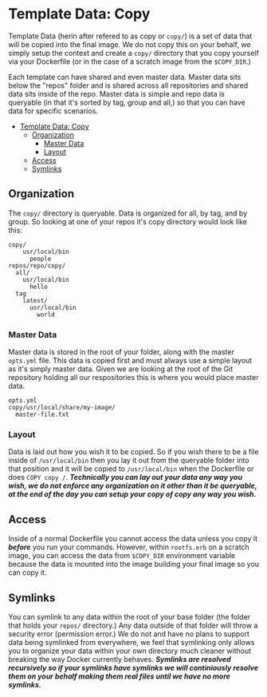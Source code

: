 # Template Data: Copy

Template Data (herin after refered to as copy or `copy/`) is a set of data that will be copied into the final image.  We do not copy this on your behalf, we simply setup the context and create a `copy/` directory that you copy yourself via your Dockerfile (or in the case of a scratch image from the `$COPY_DIR`.)

Each template can have shared and even master data.  Master data sits below the "repos" folder and is shared across all repositories and shared data sits inside of the repo.  Master data is simple and repo data is queryable (in that it's sorted by tag, group and all,) so that you can have data for specific scenarios.

<!-- TOC depthFrom:1 depthTo:6 withLinks:1 updateOnSave:1 orderedList:0 -->

- [Template Data: Copy](#template-data-copy)
	- [Organization](#organization)
		- [Master Data](#master-data)
		- [Layout](#layout)
	- [Access](#access)
	- [Symlinks](#symlinks)

<!-- /TOC -->

## Organization

The `copy/` directory is queryable.  Data is organized for all, by tag, and by group.  So looking at one of your repos it's copy directory would look like this:

```
copy/
	usr/local/bin
	  people
repos/repo/copy/
  all/
    usr/local/bin
      hello
  tag
    latest/
      usr/local/bin
        world
```

### Master Data

Master data is stored in the root of your folder, along with the master `opts.yml` file.  This data is copied first and must always use a simple layout as it's simply master data.  Given we are looking at the root of the Git repository holding all our respositories this is where you would place master data.

```
opts.yml
copy/usr/local/share/my-image/
  master-file.txt
```

### Layout

Data is laid out how you wish it to be copied.  So if you wish there to be a file inside of `/usr/local/bin` then you lay it out from the queryable folder into that position and it will be copied to `/usr/local/bin` when the Dockerfile or does `COPY copy /`.  ***Technically you can lay out your data any way you wish, we do not enforce any organization on it other than it be queryable, at the end of the day you can setup your copy of copy any way you wish.***

## Access

Inside of a normal Dockerfile you cannot access the data unless you copy it ***before*** you run your commands.  However, within `rootfs.erb` on a scratch image, you can access the data from `$COPY_DIR` environment variable because the data is mounted into the image building your final image so you can copy it.

## Symlinks

You can symlink to any data within the root of your base folder (the folder that holds your `repos/` directory.)  Any data outside of that folder will throw a security error (permission error.)  We do not and have no plans to support data being symlinked from everywhere, we feel that symlinking only allows you to organize your data within your own directory much cleaner without breaking the way Docker currently behaves. ***Symlinks are resolved recursively so if your symlinks have symlinks we will continiously resolve them on your behalf making them real files until we have no more symlinks.***
